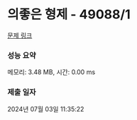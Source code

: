 # 의좋은 형제 - 49088/1 

[문제 링크](https://level.goorm.io/exam/49088/%EC%9D%98%EC%A2%8B%EC%9D%80-%ED%98%95%EC%A0%9C/quiz/1) 

### 성능 요약

메모리: 3.48 MB, 시간: 0.00 ms

### 제출 일자

2024년 07월 03일 11:35:22

